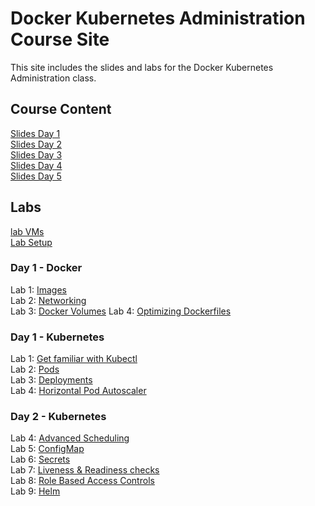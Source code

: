 # Docker Kubernetes Administration Course Site

This site includes the slides and labs for the Docker Kubernetes Administration class. 

## Course Content 
[Slides Day 1](http://bit.ly/docker-k8s-content-1)   
[Slides Day 2](http://bit.ly/docker-k8s-content-2)   
[Slides Day 3](http://bit.ly/docker-k8s-content-2)   
[Slides Day 4](http://bit.ly/docker-k8s-content-2)   
[Slides Day 5](http://bit.ly/docker-k8s-content-2)   

## Labs
[lab VMs](https://docs.google.com/spreadsheets/d/1kW1rNQMZVdoYa2IDLZa66rLv122LM_mIfkbjxhEmVsQ/edit?usp=sharing)  
[Lab Setup](labs/001_setup/)  

### Day 1 - Docker
Lab 1: [Images](labs/images/)  
Lab 2: [Networking](labs/networking/)   
Lab 3: [Docker Volumes](labs/volumes/)
Lab 4: [Optimizing Dockerfiles](labs/adv-dockerfile/)   

### Day 1 - Kubernetes
Lab 1: [Get familiar with Kubectl](labs/commands/)    
Lab 2: [Pods](labs/pods/)    
Lab 3: [Deployments](labs/deployments/)     
Lab 4: [Horizontal Pod Autoscaler](labs/k8s-prometheus-hpa/)     

### Day 2 - Kubernetes
Lab 4: [Advanced Scheduling](labs/scheduling/)  
Lab 5: [ConfigMap](labs/configmap/)  
Lab 6: [Secrets](labs/secrets/)  
Lab 7: [Liveness & Readiness checks](labs/health-checks/)  
Lab 8: [Role Based Access Controls](labs/rbac/)  
Lab 9: [Helm](labs/helm/)  
